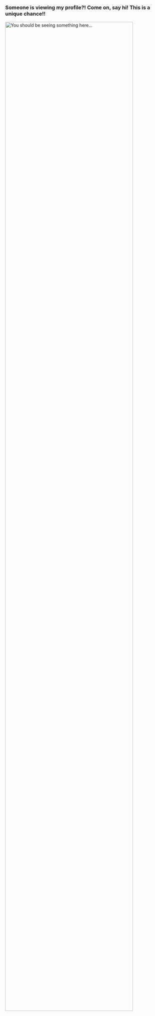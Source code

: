 <h3>Someone is viewing my profile?! Come on, say hi! This is a unique chance!!</h3>
<img src="https://media1.tenor.com/m/9RsYHkzRE0EAAAAC/shock-shocker.gif" alt="You should be seeing something here..." style="width:90%;">
